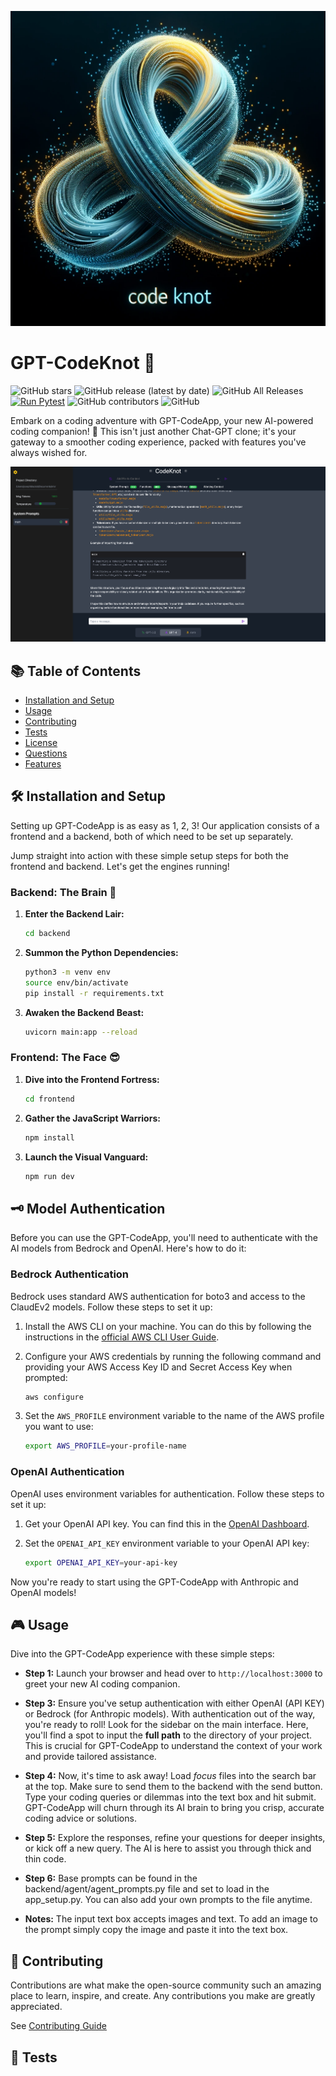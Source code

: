 ![](images/code_knot_awesome.png)
# GPT-CodeKnot 🚀

![GitHub stars](https://img.shields.io/github/stars/blazickjp/GPT-CodeApp?style=social) ![GitHub release (latest by date)](https://img.shields.io/github/v/release/blazickjp/GPT-CodeApp) ![GitHub All Releases](https://img.shields.io/github/downloads/blazickjp/GPT-CodeApp/total) [![Run Pytest](https://github.com/blazickjp/GPT-CodeApp/actions/workflows/pytest_ubuntu.yml/badge.svg)](https://github.com/blazickjp/GPT-CodeApp/actions/workflows/pytest_ubuntu.yml) ![GitHub contributors](https://img.shields.io/github/contributors/blazickjp/GPT-CodeApp) ![GitHub](https://img.shields.io/github/license/blazickjp/GPT-CodeApp)

Embark on a coding adventure with GPT-CodeApp, your new AI-powered coding companion! 🎉 This isn't just another Chat-GPT clone; it's your gateway to a smoother coding experience, packed with features you've always wished for.


![](images/Snip20240321_1.png)

## 📚 Table of Contents

- [Installation and Setup](#installation)
- [Usage](#usage)
- [Contributing](#contributing)
- [Tests](#tests)
- [License](#license)
- [Questions](#questions)
- [Features](#features)

## 🛠️ Installation and Setup

Setting up GPT-CodeApp is as easy as 1, 2, 3! Our application consists of a frontend and a backend, both of which need to be set up separately. 

Jump straight into action with these simple setup steps for both the frontend and backend. Let's get the engines running!

### Backend: The Brain 🧠

1. **Enter the Backend Lair:**
    ```bash
    cd backend
    ```
2. **Summon the Python Dependencies:**
    ```bash
    python3 -m venv env
    source env/bin/activate
    pip install -r requirements.txt
    ```
3. **Awaken the Backend Beast:**
    ```bash
    uvicorn main:app --reload
    ```

### Frontend: The Face 😎

1. **Dive into the Frontend Fortress:**
    ```bash
    cd frontend
    ```
2. **Gather the JavaScript Warriors:**
    ```bash
    npm install
    ```
3. **Launch the Visual Vanguard:**
    ```bash
    npm run dev
    ```

## 🗝️ Model Authentication

Before you can use the GPT-CodeApp, you'll need to authenticate with the AI models from Bedrock and OpenAI. Here's how to do it:

### Bedrock Authentication

Bedrock uses standard AWS authentication for boto3 and access to the ClaudEv2 models. Follow these steps to set it up:

1. Install the AWS CLI on your machine. You can do this by following the instructions in the [official AWS CLI User Guide](https://docs.aws.amazon.com/cli/latest/userguide/cli-configure-files.html).

2. Configure your AWS credentials by running the following command and providing your AWS Access Key ID and Secret Access Key when prompted:

    ```bash
    aws configure
    ```

3. Set the `AWS_PROFILE` environment variable to the name of the AWS profile you want to use:

    ```bash
    export AWS_PROFILE=your-profile-name
    ```

### OpenAI Authentication

OpenAI uses environment variables for authentication. Follow these steps to set it up:

1. Get your OpenAI API key. You can find this in the [OpenAI Dashboard](https://beta.openai.com/dashboard/).

2. Set the `OPENAI_API_KEY` environment variable to your OpenAI API key:

    ```bash
    export OPENAI_API_KEY=your-api-key
    ```

Now you're ready to start using the GPT-CodeApp with Anthropic and OpenAI models!

## 🎮 Usage
Dive into the GPT-CodeApp experience with these simple steps:

- **Step 1:** Launch your browser and head over to `http://localhost:3000` to greet your new AI coding companion.

- **Step 3:** Ensure you've setup authentication with either OpenAI (API KEY) or Bedrock (for Anthropic models). With authentication out of the way, you're ready to roll! Look for the sidebar on the main interface. Here, you'll find a spot to input the **full path** to the directory of your project. This is crucial for GPT-CodeApp to understand the context of your work and provide tailored assistance.
- **Step 4:** Now, it's time to ask away! Load *focus* files into the search bar at the top. Make sure to send them to the backend with the send button. Type your coding queries or dilemmas into the text box and hit submit. GPT-CodeApp will churn through its AI brain to bring you crisp, accurate coding advice or solutions.
- **Step 5:** Explore the responses, refine your questions for deeper insights, or kick off a new query. The AI is here to assist you through thick and thin code.
- **Step 6:** Base prompts can be found in the backend/agent/agent_prompts.py file and set to load in the app_setup.py. You can also add your own prompts to the file anytime. 
- **Notes:** The input text box accepts images and text. To add an image to the prompt simply copy the image and paste it into the text box.

## 🤝 Contributing

Contributions are what make the open-source community such an amazing place to learn, inspire, and create. Any contributions you make are greatly appreciated.

See [Contributing Guide](CONTRIBUTING.md)

## 🧪 Tests

